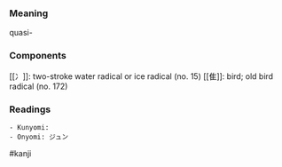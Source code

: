 ### Meaning

quasi-

### Components

[[冫]]: two-stroke water radical or ice radical (no. 15) [[隹]]: bird; old bird radical (no. 172)

### Readings

```
- Kunyomi: 
- Onyomi: ジュン
```

#kanji